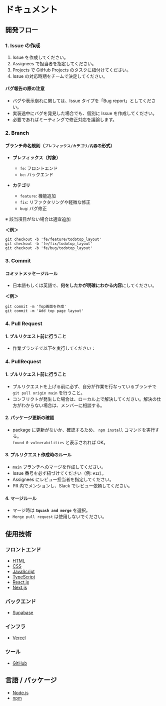 # ドキュメント

## 開発フロー

### 1. Issue の作成

1. Issue を作成してください。
2. Assignees で担当者を指定してください。
3. Projects で GitHub Projects のタスクに紐付けてください。
4. Issue の対応時期をチームで決定してください。

#### バグ報告の際の注意

- バグや表示崩れに関しては、Issue タイプを「Bug report」としてください。
- 実装途中にバグを発見した場合でも、個別に Issue を作成してください。
- 必要であればミーティングで修正対応を議論します。

### 2. Branch

#### ブランチ命名規則（`プレフィックス/カテゴリ/内容`の形式）

- **プレフィックス（対象）**

  - `fe`: フロントエンド
  - `be`: バックエンド

- **カテゴリ**

  - `feature`: 機能追加
  - `fix`: リファクタリングや軽微な修正
  - `bug`: バグ修正

※ 該当項目がない場合は適宜追加

**＜例＞**

```
git checkout -b 'fe/feature/todotop_layout'
git checkout -b 'fe/fix/todotop_layout'
git checkout -b 'fe/bug/todotop_layout'
```

### 3. Commit

#### コミットメッセージルール

- 日本語もしくは英語で、**何をしたかが明確にわかる内容**にしてください。

**＜例＞**

```
git commit -m 'Top画面を作成'
git commit -m 'Add top page layout'
```

### 4. Pull Request

#### 1. プルリクエスト前に行うこと

- 作業ブランチで以下を実行してください：

### 4. PullRequest

#### 1. プルリクエスト前に行うこと

- プルリクエストを上げる前に必ず、自分が作業を行なっているブランチで `git pull origin main` を行うこと。
- コンフリクトが発生した場合は、ローカル上で解決してください。解決の仕方がわからない場合は、メンバーに相談する。

#### 2. パッケージ更新の確認

- package に更新がないか、確認するため、 `npm install` コマンドを実行する。<br/>
  `found 0 vulnerabilities` と表示されれば OK。

#### 3. プルリクエスト作成時のルール

- `main` ブランチへのマージを作成してください。
- Issue 番号を必ず紐づけてください（例: `#12`）。
- Assignees にレビュー担当者を指定してください。
- PR 内でメンションし、Slack でレビュー依頼してください。

#### 4. マージルール

- マージ時は **`Squash and merge`** を選択。
- `Merge pull request` は使用しないでください。

## 使用技術

### フロントエンド

- [HTML](https://developer.mozilla.org/ja/docs/Web/HTML)
- [CSS](https://developer.mozilla.org/ja/docs/Web/CSS)
- [JavaScript](https://developer.mozilla.org/ja/docs/Web/JavaScript)
- [TypeScript](https://www.typescriptlang.org)
- [React.js](https://ja.react.dev)
- [Next.js](https://nextjs.org)

### バックエンド

- [Supabase](https://supabase.com)

### インフラ

- [Vercel](https://vercel.com)

### ツール

- [GitHub](https://github.co.jp)

## 言語 / パッケージ

- [Node.js](https://nodejs.org/ja)
- [npm](https://docs.npmjs.com/cli/v10/commands/npm-version)
